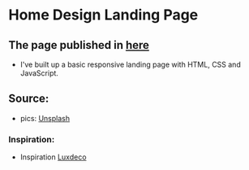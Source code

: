 # Home Design Landing Page

## **The page published in [here](https://gerry9009.github.io/home-design/)**

- I've built up a basic responsive landing page with HTML, CSS and JavaScript.

## Source:

- pics:
  <a href="https://unsplash.com">Unsplash</a>

### Inspiration:

- Inspiration <a href="https://www.luxdeco.com/">Luxdeco</a>
